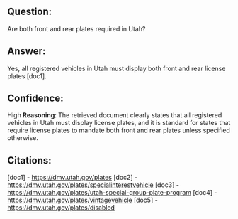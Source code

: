 ## Question: 
Are both front and rear plates required in Utah?
## Answer: 
Yes, all registered vehicles in Utah must display both front and rear license plates [doc1].
## Confidence: 
High
**Reasoning**: The retrieved document clearly states that all registered vehicles in Utah must display license plates, and it is standard for states that require license plates to mandate both front and rear plates unless specified otherwise.

## Citations:
[doc1] - https://dmv.utah.gov/plates
[doc2] - https://dmv.utah.gov/plates/specialinterestvehicle
[doc3] - https://dmv.utah.gov/plates/utah-special-group-plate-program
[doc4] - https://dmv.utah.gov/plates/vintagevehicle
[doc5] - https://dmv.utah.gov/plates/disabled

